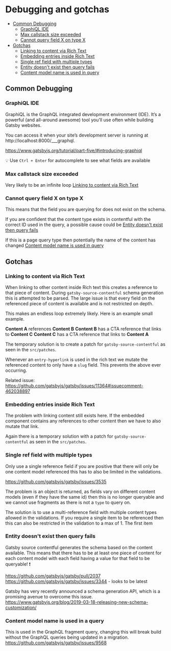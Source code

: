 # Debugging and gotchas

- [Common Debugging](#common-debugging)
  - [GraphiQL IDE](#graphiql-ide)
  - [Max callstack size exceeded](#max-callstack-size-exceeded)
  - [Cannot query field X on type X](#cannot-query-field-x-on-type-x)
- [Gotchas](#gotchas)
  - [Linking to content via Rich Text](#linking-to-content-via-rich-text)
  - [Embedding entries inside Rich Text](#embedding-entries-inside-rich-text)
  - [Single ref field with multiple types](#single-ref-field-with-multiple-types)
  - [Entity doesn't exist then query fails](#entity-doesnt-exist-then-query-fails)
  - [Content model name is used in query](#content-model-name-is-used-in-query)

## Common Debugging

### GraphiQL IDE

GraphiQL is the GraphQL integrated development environment (IDE). It’s a powerful (and all-around awesome) tool you’ll use often while building Gatsby websites.

You can access it when your site’s development server is running at http://localhost:8000/___graphql.

https://www.gatsbyjs.org/tutorial/part-five/#introducing-graphiql

:bulb: Use `Ctrl + Enter` for autocomplete to see what fields are available

### Max callstack size exceeded

Very likely to be an infinite loop [Linking to content via Rich Text](#linking-to-content-via-rich-text)

### Cannot query field X on type X

This means that the field you are querying for does not exist on the schema.

If you are confident that the content type exists in contentful with the correct ID used in the query, a possible cause could be [Entity doesn't exist then query fails](#entity-doesnt-exist-then-query-fails)

If this is a page query type then potentially the name of the content has changed [Content model name is used in query](#content-model-name-is-used-in-query)

## Gotchas

### Linking to content via Rich Text

When linking to other content inside Rich text this creates a reference to that piece of content. During `gatsby-source-contentful` schema generation this is attempted to be parsed. The large issue is that every field on the referenced piece of content is available and is not restricted on depth.

This makes an endless loop extremely likely. Here is an example small example.

**Content A** references **Content B**
**Content B** has a CTA reference that links to **Content C**
**Content C** has a CTA reference that links to **Content A**

The temporary solution is to create a patch for `gatsby-source-contentful` as seen in the `src/patches`.

Whenever an `entry-hyperlink` is used in the rich text we mutate the referenced content to only have a `slug` field. This prevents the above ever occurring.

Related issue: https://github.com/gatsbyjs/gatsby/issues/11364#issuecomment-462038897

### Embedding entries inside Rich Text

The problem with linking content still exists here. If the embedded component contains any references to other content then we have to also mutate that link.

Again there is a temporary solution with a patch for `gatsby-source-contentful` as seen in the `src/patches`.

### Single ref field with multiple types

Only use a single reference field if you are positive that there will only be one content model referenced this has to also be limited in the validations.

https://github.com/gatsbyjs/gatsby/issues/3535

The problem is an object is returned, as fields vary on different content models (even if they have the same id) then this is no longer queryable and we cannot use fragments as there is not a `type` to query on.

The solution is to use a multi-reference field with multiple content types allowed in the validations. If you require a single item to be referenced then this can also be restricted in the validation to a max of 1. The first item

### Entity doesn't exist then query fails

Gatsby source contentful generates the schema based on the content available. This means that there has to be at least one piece of content for each content model with each field having a value for that field to be queryable! :exclamation:

https://github.com/gatsbyjs/gatsby/pull/2037
https://github.com/gatsbyjs/gatsby/issues/3344 - looks to be latest

Gatsby has very recently announced a schema generation API, which is a promising avenue to overcome this issue.
https://www.gatsbyjs.org/blog/2019-03-18-releasing-new-schema-customization/

### Content model name is used in a query

This is used in the GraphQL fragment query, changing this will break build without the GraphQL queries being updated in a migration. https://github.com/gatsbyjs/gatsby/issues/9568
